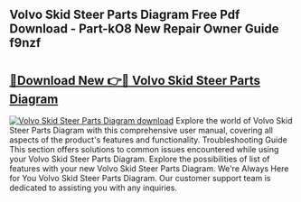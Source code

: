 ## Volvo Skid Steer Parts Diagram Free Pdf Download - Part-kO8 New Repair Owner Guide f9nzf

# <h2><a href="http://dfk716.blite.top/?on=Volvo+Skid+Steer+Parts+Diagram">🔗Download New 👉🔴 Volvo Skid Steer Parts Diagram</a></h2>

[![Volvo Skid Steer Parts Diagram download](https://i.imgur.com/lujVjoI.png)](http://dfk716.blite.top/?on=Volvo+Skid+Steer+Parts+Diagram)
Explore the world of Volvo Skid Steer Parts Diagram with this comprehensive user manual, covering all aspects of the product's features and functionality. Troubleshooting Guide This section offers solutions to common issues encountered while using your Volvo Skid Steer Parts Diagram. Explore the possibilities of list of features with your new Volvo Skid Steer Parts Diagram. We're Always Here for You Volvo Skid Steer Parts Diagram. Our customer support team is dedicated to assisting you with any inquiries.
